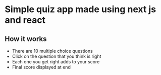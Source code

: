 # Simple quiz app made using next js and react

## How it works
- There are 10 multiple choice questions
- Click on the question that you think is right
- Each one you get right adds to your score
- Final score displayed at end



